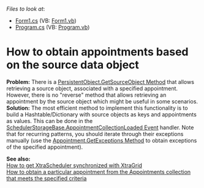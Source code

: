 <!-- default file list -->
*Files to look at*:

* [Form1.cs](./CS/Form1.cs) (VB: [Form1.vb](./VB/Form1.vb))
* [Program.cs](./CS/Program.cs) (VB: [Program.vb](./VB/Program.vb))
<!-- default file list end -->
# How to obtain appointments based on the source data object


<p><strong>Problem:</strong> There is a <a href="http://documentation.devexpress.com/#CoreLibraries/DevExpressXtraSchedulerPersistentObject_GetSourceObjecttopic"><u>PersistentObject.GetSourceObject Method</u></a> that allows retrieving a source object, associated with a specified appointment. However, there is no "reverse" method that allows retrieving an appointment by the source object which might be useful in some scenarios.<br />
<strong>Solution:</strong> The most efficient method to implement this functionality is to build a Hashtable/Dictionary with source objects as keys and appointments as values. This can be done in the <a href="http://documentation.devexpress.com/#CoreLibraries/DevExpressXtraSchedulerSchedulerStorageBase_AppointmentCollectionLoadedtopic"><u>SchedulerStorageBase.AppointmentCollectionLoaded Event</u></a> handler. Note that for recurring patterns, you should iterate through their exceptions manually (use the <a href="http://documentation.devexpress.com/#CoreLibraries/DevExpressXtraSchedulerAppointment_GetExceptionstopic"><u>Appointment.GetExceptions Method</u></a> to obtain exceptions of the specified appointment).</p><p><strong>See also:</strong><br />
<a href="https://www.devexpress.com/Support/Center/p/E792">How to get XtraScheduler synchronized with XtraGrid</a><br />
<a href="https://www.devexpress.com/Support/Center/p/E1249">How to obtain a particular appointment from the Appointments collection that meets the specified criteria</a></p>

<br/>


